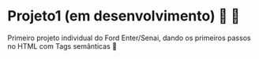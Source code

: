 # Projeto1 (em desenvolvimento) 🚧 🔧
Primeiro projeto individual do Ford Enter/Senai, dando os primeiros passos no HTML com Tags semânticas :pinched_fingers:
